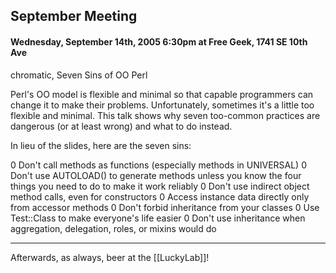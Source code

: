 ## September Meeting

#### Wednesday, September 14th, 2005 6:30pm at Free Geek, 1741 SE 10th Ave

chromatic, Seven Sins of OO Perl

Perl's OO model is flexible and minimal so that capable programmers can
change it to make their problems. Unfortunately, sometimes it's a little
too flexible and minimal. This talk shows why seven too-common practices
are dangerous (or at least wrong) and what to do instead.

In lieu of the slides, here are the seven sins:

0 Don't call methods as functions (especially methods in UNIVERSAL)
0 Don't use AUTOLOAD() to generate methods unless you know the four things you need to do to make it work reliably
0 Don't use indirect object method calls, even for constructors
0 Access instance data directly only from accessor methods
0 Don't forbid inheritance from your classes
0 Use Test::Class to make everyone's life easier
0 Don't use inheritance when aggregation, delegation, roles, or mixins would do

---

Afterwards, as always, beer at the [[LuckyLab]]!
